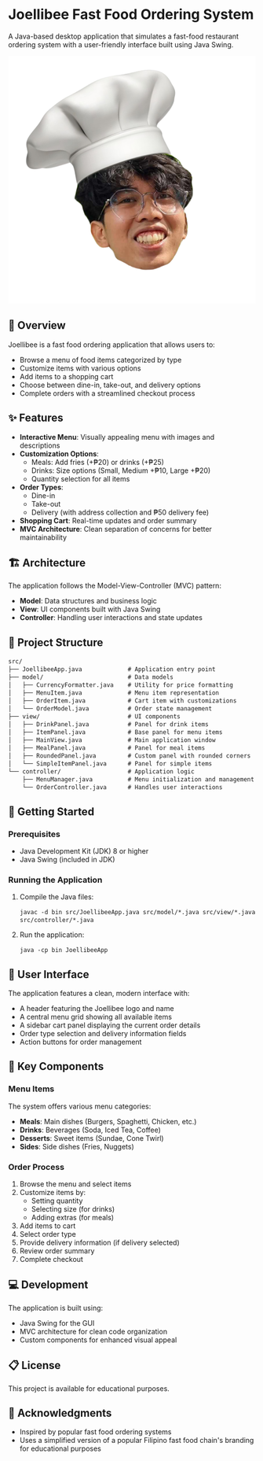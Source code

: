 # Joellibee Fast Food Ordering System

A Java-based desktop application that simulates a fast-food restaurant ordering system with a user-friendly interface built using Java Swing.

![Joellibee Logo](src/assets/logo.png)

## 🍔 Overview

Joellibee is a fast food ordering application that allows users to:

- Browse a menu of food items categorized by type
- Customize items with various options
- Add items to a shopping cart
- Choose between dine-in, take-out, and delivery options
- Complete orders with a streamlined checkout process

## ✨ Features

- **Interactive Menu**: Visually appealing menu with images and descriptions
- **Customization Options**:
  - Meals: Add fries (+₱20) or drinks (+₱25)
  - Drinks: Size options (Small, Medium +₱10, Large +₱20)
  - Quantity selection for all items
- **Order Types**:
  - Dine-in
  - Take-out
  - Delivery (with address collection and ₱50 delivery fee)
- **Shopping Cart**: Real-time updates and order summary
- **MVC Architecture**: Clean separation of concerns for better maintainability

## 🏗️ Architecture

The application follows the Model-View-Controller (MVC) pattern:

- **Model**: Data structures and business logic
- **View**: UI components built with Java Swing
- **Controller**: Handling user interactions and state updates

## 📁 Project Structure

```
src/
├── JoellibeeApp.java             # Application entry point
├── model/                        # Data models
│   ├── CurrencyFormatter.java    # Utility for price formatting
│   ├── MenuItem.java             # Menu item representation
│   ├── OrderItem.java            # Cart item with customizations
│   └── OrderModel.java           # Order state management
├── view/                         # UI components
│   ├── DrinkPanel.java           # Panel for drink items
│   ├── ItemPanel.java            # Base panel for menu items
│   ├── MainView.java             # Main application window
│   ├── MealPanel.java            # Panel for meal items
│   ├── RoundedPanel.java         # Custom panel with rounded corners
│   └── SimpleItemPanel.java      # Panel for simple items
└── controller/                   # Application logic
    ├── MenuManager.java          # Menu initialization and management
    └── OrderController.java      # Handles user interactions
```

## 🚀 Getting Started

### Prerequisites

- Java Development Kit (JDK) 8 or higher
- Java Swing (included in JDK)

### Running the Application

1. Compile the Java files:
   ```
   javac -d bin src/JoellibeeApp.java src/model/*.java src/view/*.java src/controller/*.java
   ```

2. Run the application:
   ```
   java -cp bin JoellibeeApp
   ```

## 📱 User Interface

The application features a clean, modern interface with:

- A header featuring the Joellibee logo and name
- A central menu grid showing all available items
- A sidebar cart panel displaying the current order details
- Order type selection and delivery information fields
- Action buttons for order management

## 🧰 Key Components

### Menu Items

The system offers various menu categories:
- **Meals**: Main dishes (Burgers, Spaghetti, Chicken, etc.)
- **Drinks**: Beverages (Soda, Iced Tea, Coffee)
- **Desserts**: Sweet items (Sundae, Cone Twirl)
- **Sides**: Side dishes (Fries, Nuggets)

### Order Process

1. Browse the menu and select items
2. Customize items by:
   - Setting quantity
   - Selecting size (for drinks)
   - Adding extras (for meals)
3. Add items to cart
4. Select order type
5. Provide delivery information (if delivery selected)
6. Review order summary
7. Complete checkout

## 💻 Development

The application is built using:
- Java Swing for the GUI
- MVC architecture for clean code organization
- Custom components for enhanced visual appeal

## 📋 License

This project is available for educational purposes.

## 🙏 Acknowledgments

- Inspired by popular fast food ordering systems
- Uses a simplified version of a popular Filipino fast food chain's branding for educational purposes
